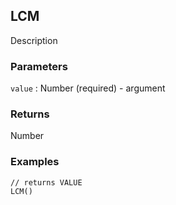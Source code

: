 ## LCM

Description

### Parameters
`value` : Number (required) - argument

### Returns
Number

### Examples
```
// returns VALUE
LCM()
```